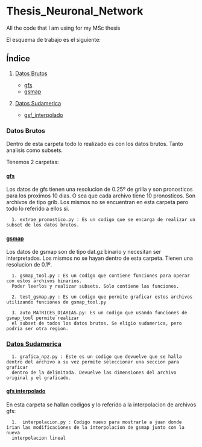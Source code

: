 # Thesis_Neuronal_Network
All the code that I am using for my MSc thesis

El esquema de trabajo es el siguiente:

## Índice 

1. [Datos Brutos](#Datos-Brutos)
   - [gfs](#gfs)
   - [gsmap](#gsmap)

2. [Datos Sudamerica](#Datos-Sudamerica)
   - [gsf_interpolado](#gfs-interpolado)



### Datos Brutos
Dentro de esta carpeta todo lo realizado es con los datos brutos. Tanto analisis como subsets.

Tenemos 2 carpetas:


#### [gfs](work/Datos_Brutos/gfs)
Los datos de gfs tienen una resolucion de 0.25º de grilla y son pronosticos para los proximos 10 dias. O sea que cada archivo tiene 10 pronosticos. Son archivos de tipo grib. Los mismos no se encuentran en esta carpeta pero todo lo referido a ellos si.

      1. extrae_pronostico.py : Es un codigo que se encarga de realizar un subset de los datos brutos. 

#### [gsmap](work/Datos_Brutos/gsmap)

Los datos de gsmap son de tipo dat.gz binario y necesitan ser interpretados. Los mismos no se hayan dentro de esta carpeta. Tienen una resolucion de 0.1º.

      1. gsmap_tool.py : Es un codigo que contiene funciones para operar con estos archivos binarios.
      Poder leerlos y realizar subsets. Solo contiene las funciones. 
    
      2. test_gsmap.py : Es un codigo que permite graficar estos archivos utilizando funciones de gsmap_tool.py
    
      3. auto_MATRICES_DIARIAS.py: Es un codigo que usando funciones de gsmap_tool permite realizar
      el subset de todos los datos brutos. Se eligio sudamerica, pero podria ser otra region.

   ### [Datos Sudamerica](work/Datos_Sudamerica)

      1. grafica_npz.py : Este es un codigo que devuelve que se halla dentro del archivo a su vez permite seleccionar una seccion para graficar
      dentro de la delimitada. Devuelve las dimensiones del archivo original y el graficado.

   #### [gfs interpolado](work/Datos_Sudamerica/gfs_interpolado)

   En esta carpeta se hallan codigos y lo referido a la interpolacion de archivos gfs:

      1.  interpolacion.py : Codigo nuevo para mostrarle a juan donde irian las modificaciones de la interpolacion de gsmap junto con la nueva
      interpolacion lineal

   
   



